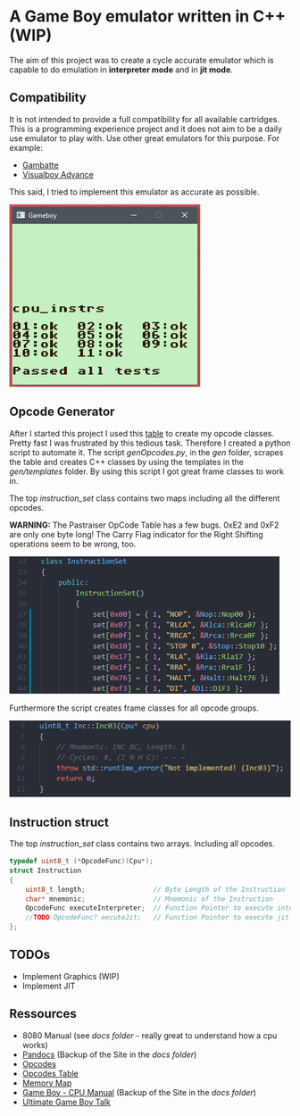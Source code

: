 # A Game Boy emulator written in C++ (WIP)

The aim of this project was to create a cycle accurate emulator which is capable to do emulation in **interpreter mode** and in **jit mode**.

## Compatibility

It is not intended to provide a full compatibility for all available cartridges.
This is a programming experience project and it does not aim to be a daily use emulator to play with. 
Use other great emulators for this purpose. For example:
- [Gambatte](https://github.com/sinamas/gambatte)
- [Visualboy Advance](https://github.com/visualboyadvance-m/visualboyadvance-m)

This said, I tried to implement this emulator as accurate as possible.

![cpu_instrs](pics/blargg-cpu_instrs.png)

## Opcode Generator

After I started this project I used this [table](http://www.pastraiser.com/cpu/gameboy/gameboy_opcodes.html) to create my opcode classes.
Pretty fast I was frustrated by this tedious task. Therefore I created a python script to automate it.
The script *genOpcodes.py*, in the *gen* folder, scrapes the table and creates C++ classes by using the templates in the *gen/templates* folder.
By using this script I got great frame classes to work in.

The top *instruction_set* class contains two maps including all the different opcodes.  

**WARNING:** The Pastraiser OpCode Table has a few bugs. 0xE2 and 0xF2 are only one byte long! The Carry Flag indicator for the Right Shifting operations seem to be wrong, too.

![instruction_set](pics/gen-instruction-set.png)

Furthermore the script creates frame classes for all opcode groups.  

![gen-group](pics/gen-group.png)

## Instruction struct

The top *instruction_set* class contains two arrays. Including all opcodes.

```cpp
typedef uint8_t (*OpcodeFunc)(Cpu*);
struct Instruction
{
    uint8_t length;                 // Byte Length of the Instruction
    char* mnemonic;                 // Mnemonic of the Instruction
    OpcodeFunc executeInterpreter;  // Function Pointer to execute interpreter mode for given opcode
    //TODO OpcodeFunc? eecuteJit;   // Function Pointer to execute jit mode for given opcode
};
```

## TODOs
- Implement Graphics    (WIP)
- Implement JIT

## Ressources

- 8080 Manual (see *docs folder* - really great to understand how a cpu works)
- [Pandocs](http://bgb.bircd.org/pandocs.htm) (Backup of the Site in the *docs folder*)
- [Opcodes](http://www.devrs.com/gb/files/opcodes.html)
- [Opcodes Table](http://www.pastraiser.com/cpu/gameboy/gameboy_opcodes.html)
- [Memory Map](http://gameboy.mongenel.com/dmg/asmmemmap.html)
- [Game Boy - CPU Manual](https://realboyemulator.files.wordpress.com/2013/01/gbcpuman.pdf) (Backup of the Site in the *docs folder*)
- [Ultimate Game Boy Talk](https://www.youtube.com/watch?v=HyzD8pNlpwI)